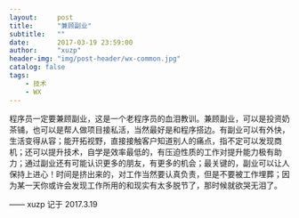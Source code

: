 ```yaml
---
layout:     post
title:      "兼顾副业"
subtitle:   ""
date:       2017-03-19 23:59:00
author:     "xuzp"
header-img: "img/post-header/wx-common.jpg"
catalog: false
tags:
    - 技术
    - WX
---
```


程序员一定要兼顾副业，这是一个老程序员的血泪教训。兼顾副业，可以是投资奶茶铺，也可以是帮人做项目接私活，当然最好是和程序搭边。有副业可以有外快，生活变得从容；能开拓视野，直接接触客户知道别人的痛点，指不定可以发现商机；还可以提升技术，自学是效率最低的，有压迫性质的工作对提升能力极有助力；通过副业还有可能认识更多的朋友，有更多的机会；最关键的，副业可以让人保持上进心！时间是挤出来的，对工作当然要认真负责，但是不要被工作埋葬；因为某一天你或许会发现工作所用的和现实有太多脱节了，那时候就欲哭无泪了。

—— xuzp 记于 2017.3.19
